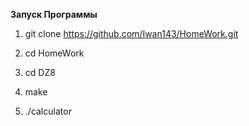**Запуск Программы**


1.  git clone https://github.com/Iwan143/HomeWork.git

2.  cd HomeWork

3.  cd DZ8

4.  make

5.  ./calculator
